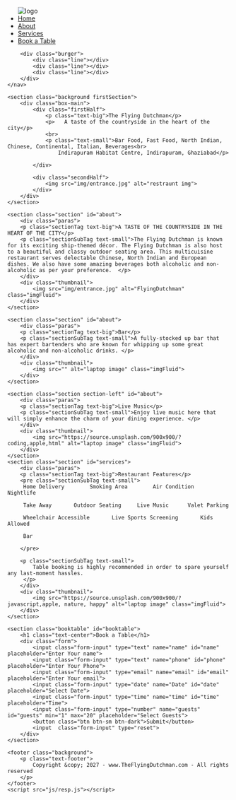 <!DOCTYPE html>
<html lang="en">

<head>
    <meta charset="UTF-8">
    <meta name="viewport" content="width=device-width, initial-scale=1.0">
    <link rel="stylesheet" href="css/style.css">
    <link rel="stylesheet" href="css/responsive.css">
    <title>The Flying Dutchman</title>
</head>

<body>
    <nav class="navbar background h-nav-resp">
        <ul class="nav-list v-class-resp">
            <div class="logo"><img src="img/logo.png" alt="logo"></div>
            <li><a href="#">Home</a></li>
            <li><a href="#about">About</a></li>
            <li><a href="#services">Services</a></li>
            <li><a href="#booktable">Book a Table</a></li>
        </ul>
        
        <div class="burger">
            <div class="line"></div>
            <div class="line"></div>
            <div class="line"></div>
        </div>
    </nav>

    <section class="background firstSection">
        <div class="box-main">
            <div class="firstHalf">
                <p class="text-big">The Flying Dutchman</p>
                <p>   A taste of the countryside in the heart of the city</p>
                <br>
                <p class="text-small">Bar Food, Fast Food, North Indian, Chinese, Continental, Italian, Beverages<br>
                    Indirapuram Habitat Centre, Indirapuram, Ghaziabad</p>

            </div>

            <div class="secondHalf">
                <img src="img/entrance.jpg" alt="restraunt img">
            </div>
        </div>
    </section>

    <section class="section" id="about">
        <div class="paras">
        <p class="sectionTag text-big">A TASTE OF THE COUNTRYSIDE IN THE HEART OF THE CITY</p>
        <p class="sectionSubTag text-small">The Flying Dutchman is known for its exciting ship-themed décor. The Flying Dutchman is also host to a beautiful and classy outdoor seating area. This multicuisine restaurant serves delectable Chinese, North Indian and European dishes. We also have some amazing beverages both alcoholic and non-alcoholic as per your preference.  </p>
        </div>
        <div class="thumbnail">
            <img src="img/entrance.jpg" alt="FlyingDutchman" class="imgFluid">
        </div>
    </section>

    <section class="section" id="about">
        <div class="paras">
        <p class="sectionTag text-big">Bar</p>
        <p class="sectionSubTag text-small">A fully-stocked up bar that has expert bartenders who are known for whipping up some great alcoholic and non-alcoholic drinks. </p>
        </div>
        <div class="thumbnail">
            <img src="" alt="laptop image" class="imgFluid">
        </div>
    </section>

    <section class="section section-left" id="about">
        <div class="paras">
        <p class="sectionTag text-big">Live Music</p>
        <p class="sectionSubTag text-small">Enjoy live music here that will simply enhance the charm of your dining experience. </p>
        </div>
        <div class="thumbnail">
            <img src="https://source.unsplash.com/900x900/?coding,apple,html" alt="laptop image" class="imgFluid">
        </div> 
    </section>
    <section class="section" id="services">
        <div class="paras">
        <p class="sectionTag text-big">Restaurant Features</p>
        <pre class="sectionSubTag text-small">    
         Home Delivery        Smoking Area        Air Condition       Nightlife
   
         Take Away       Outdoor Seating     Live Music      Valet Parking
   
         Wheelchair Accessible       Live Sports Screening       Kids Allowed     
                                            
         Bar

        </pre>
        
        <p class="sectionSubTag text-small"> 
            Table booking is highly recommended in order to spare yourself any last-moment hassles.
         </p>
        </div>
        <div class="thumbnail">
            <img src="https://source.unsplash.com/900x900/?javascript,apple, nature, happy" alt="laptop image" class="imgFluid">
        </div>
    </section>
     
    <section class="booktable" id="booktable">
        <h1 class="text-center">Book a Table</h1>
        <div class="form">
            <input class="form-input" type="text" name="name" id="name" placeholder="Enter Your name">
            <input class="form-input" type="text" name="phone" id="phone" placeholder="Enter Your Phone">
            <input class="form-input" type="email" name="email" id="email" placeholder="Enter Your email">
            <input class="form-input" type="date" name="Date" id="date" placeholder="Select Date">
            <input class="form-input" type="time" name="time" id="time" placeholder="Time">
            <input class="form-input" type="number" name="guests" id="guests" min="1" max="20" placeholder="Select Guests">
            <button class="btn btn-sm btn-dark">Submit</button>
            <input  class="form-input" type="reset">
        </div>
    </section>

    <footer class="background">
        <p class="text-footer">
            Copyright &copy; 2027 - www.TheFlyingDutchman.com - All rights reserved
        </p>
    </footer>
    <script src="js/resp.js"></script>

</body>

</html>
